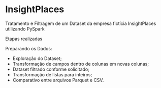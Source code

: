 # InsightPlaces

Tratamento e Filtragem de um Dataset da empresa fictícia InsightPlaces utilizando PySpark

Etapas realizadas

Preparando os Dados:

- Exploração do Dataset;
- Transformação de campos dentro de colunas em novas colunas;
- Dataset filtrado conforme solicitado;
- Transformação de listas para inteiros;
- Comparativo entre arquivos Parquet e CSV.
